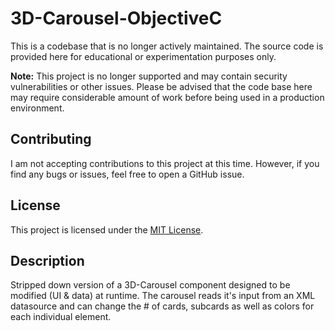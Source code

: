 # 3D-Carousel-ObjectiveC

This is a codebase that is no longer actively maintained. The source code is provided here for educational or experimentation purposes only.

**Note:** This project is no longer supported and may contain security vulnerabilities or other issues. Please be advised that the code base here may require considerable amount of work before being used in a production environment.

## Contributing

I am not accepting contributions to this project at this time. However, if you find any bugs or issues, feel free to open a GitHub issue.

## License

This project is licensed under the [MIT License](LICENSE).

## Description

Stripped down version of a 3D-Carousel component designed to be modified (UI & data) at runtime.
The carousel reads it's input from an XML datasource and can change the # of cards, subcards as well as colors for each individual element.
